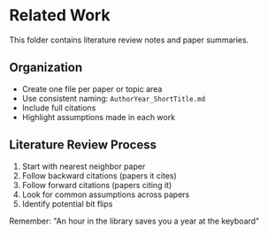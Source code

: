 # Related Work

This folder contains literature review notes and paper summaries.

## Organization

- Create one file per paper or topic area
- Use consistent naming: `AuthorYear_ShortTitle.md`
- Include full citations
- Highlight assumptions made in each work

## Literature Review Process

1. Start with nearest neighbor paper
2. Follow backward citations (papers it cites)
3. Follow forward citations (papers citing it)
4. Look for common assumptions across papers
5. Identify potential bit flips

Remember: "An hour in the library saves you a year at the keyboard"
